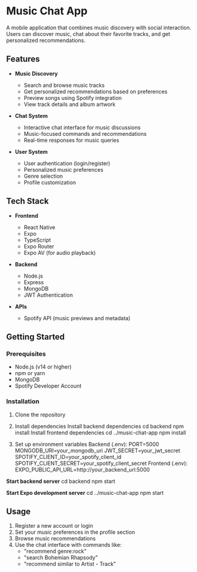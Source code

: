 # Music Chat App

A mobile application that combines music discovery with social interaction. Users can discover music, chat about their favorite tracks, and get personalized recommendations.

## Features

- **Music Discovery**
  - Search and browse music tracks
  - Get personalized recommendations based on preferences
  - Preview songs using Spotify integration
  - View track details and album artwork

- **Chat System**
  - Interactive chat interface for music discussions
  - Music-focused commands and recommendations
  - Real-time responses for music queries

- **User System**
  - User authentication (login/register)
  - Personalized music preferences
  - Genre selection
  - Profile customization

## Tech Stack

- **Frontend**
  - React Native
  - Expo
  - TypeScript
  - Expo Router
  - Expo AV (for audio playback)

- **Backend**
  - Node.js
  - Express
  - MongoDB
  - JWT Authentication

- **APIs**
  - Spotify API (music previews and metadata)

## Getting Started

### Prerequisites
- Node.js (v14 or higher)
- npm or yarn
- MongoDB
- Spotify Developer Account

### Installation

1. Clone the repository

2. Install dependencies
   Install backend dependencies
    cd backend
    npm install
  Install frontend dependencies
    cd ../music-chat-app
    npm install
3. Set up environment variables
  Backend (.env):
    PORT=5000
    MONGODB_URI=your_mongodb_uri
    JWT_SECRET=your_jwt_secret
    SPOTIFY_CLIENT_ID=your_spotify_client_id
    SPOTIFY_CLIENT_SECRET=your_spotify_client_secret
  Frontend (.env): 
    EXPO_PUBLIC_API_URL=http://your_backend_url:5000

**Start backend server**
cd backend
npm start

**Start Expo development server**
cd ../music-chat-app
npm start



## Usage

1. Register a new account or login
2. Set your music preferences in the profile section
3. Browse music recommendations
4. Use the chat interface with commands like:
   - "recommend genre:rock"
   - "search Bohemian Rhapsody"
   - "recommend similar to Artist - Track"
